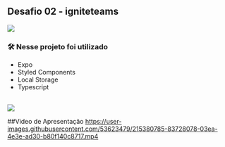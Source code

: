 ## Desafio 02 - igniteteams
<img src="https://i.ibb.co/QNDr4Qd/Capa.png" align="center" />


### 🛠️ Nesse projeto foi utilizado

* Expo
* Styled Components
* Local Storage
* Typescript

<br />




<a href="https://www.figma.com/community/file/1151864427495057381" target="_blank">
<img src="https://user-images.githubusercontent.com/71772559/178192253-4fe4757c-de57-4878-a38c-a483c25670b1.png" />
</a>


##Video de Apresentação 
https://user-images.githubusercontent.com/53623479/215380785-83728078-03ea-4e3e-ad30-b80f140c8717.mp4
